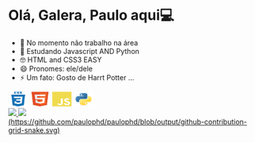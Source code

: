 
<link rel = "stylesheet" href = "https://cdn.jsdelivr.net/gh/devicons/devicon@v2.13.0/devicon.min.css">
  </head>
<h1> Olá, Galera, Paulo aqui💻</h1>

<!--
**PauloPhd/PauloPhd** is a ✨ _special_ ✨ repository because its `README.md` (this file) appears on your GitHub profile.

Here are some ideas to get you started:-->

- 🔭 No momento não trabalho na área
- 🌱 Estudando Javascript AND Python
- 🤓 HTML and CSS3 EASY
- 😄 Pronomes: ele/dele
- ⚡ Um fato: Gosto de Harrt Potter ...
<div style="display: inline_block">
<img aling="center" alt="css3" height="30" width="40" src="https://github.com/devicons/devicon/blob/master/icons/css3/css3-plain-wordmark.svg">
 <img aling="center" alt="html5" height="30" width="40" src="https://github.com/devicons/devicon/blob/master/icons/html5/html5-original.svg">
 <img aling="center" alt="js" height="30" width="40" src="https://github.com/devicons/devicon/blob/master/icons/javascript/javascript-plain.svg">
 <img aling="center" alt="python" height="30" width="40" src="https://github.com/devicons/devicon/blob/master/icons/python/python-original.svg">
</div>
<div>
 <a href="https://github.com/PauloPhd">
  <img height="180em" src="https://github-readme-stats.vercel.app/api?username=PauloPhd&show_icons=true&theme=dracula&include_all_commits=true&count_private=true"/>
  <img height="180em" src="https://github-readme-stats.vercel.app/api/top-langs/?username=PauloPhd&layout=compact&langs_count=7&theme=dracula"/>

   </div>
    (https://github.com/paulophd/paulophd/blob/output/github-contribution-grid-snake.svg)

  
